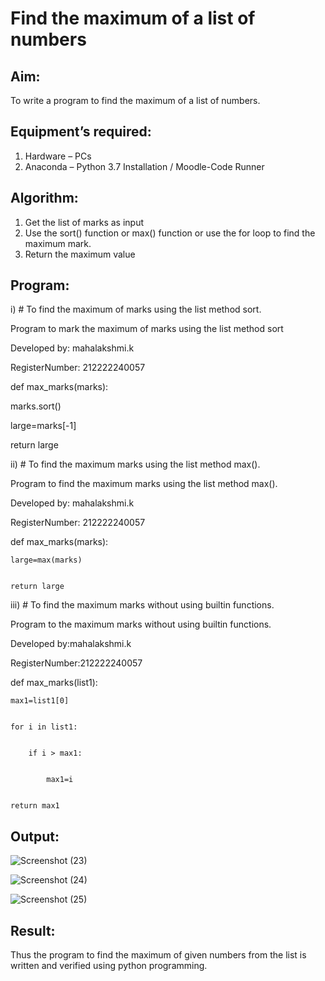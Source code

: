 # Find the maximum of a list of numbers
## Aim:
To write a program to find the maximum of a list of numbers.
## Equipment’s required:
1.	Hardware – PCs
2.	Anaconda – Python 3.7 Installation / Moodle-Code Runner
## Algorithm:
1.	Get the list of marks as input
2.	Use the sort() function or max() function or use the for loop to find the maximum mark.
3.	Return the maximum value
## Program:

i)	# To find the maximum of marks using the list method sort.



Program to mark the maximum of marks using the list method sort


Developed by: mahalakshmi.k


RegisterNumber: 212222240057



def max_marks(marks):


   marks.sort()
   
   
   large=marks[-1]
   
   
   return large
   


ii)	# To find the maximum marks using the list method max().



Program to find the maximum marks using the list method max().


Developed by: mahalakshmi.k


RegisterNumber: 212222240057



def max_marks(marks):


    large=max(marks)
    
    
    return large
    


iii) # To find the maximum marks without using builtin functions.



Program to the maximum marks without using builtin functions.


Developed by:mahalakshmi.k 


RegisterNumber:212222240057 



def max_marks(list1):


    max1=list1[0]
    
    
    for i in list1:
    
    
        if i > max1:
        
        
            max1=i
            
            
    return max1

 

## Output:

![Screenshot (23)](https://github.com/maha712/FindMaximum/assets/121156360/2fb6fca6-a201-4808-9a24-936564b60502)

![Screenshot (24)](https://github.com/maha712/FindMaximum/assets/121156360/5a207904-10f5-4292-b051-f280cf49939f)


![Screenshot (25)](https://github.com/maha712/FindMaximum/assets/121156360/fa0ee7cc-f95d-460a-a24f-199aeb121149)


## Result:
Thus the program to find the maximum of given numbers from the list is written and verified using python programming.
